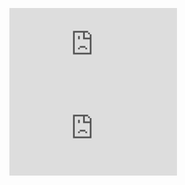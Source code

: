 ![[ru](https://img.shields.io/badge/lang-en-red.svg)](https://github.com/CodeGameSlasher/HistoryGeneraror/blob/main/.github/docs/README.ru.md)
![[en](https://img.shields.io/badge/lang-en-red.svg)](https://github.com/CodeGameSlasher/HistoryGeneraror/blob/main/.github/docs/README.en.md)
